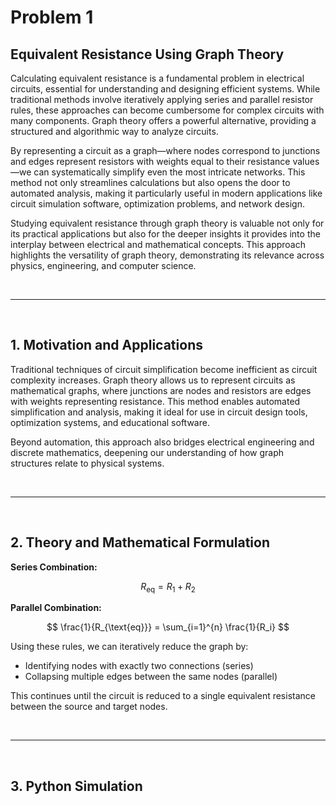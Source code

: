 # Problem 1

## Equivalent Resistance Using Graph Theory

Calculating equivalent resistance is a fundamental problem in electrical circuits, essential for understanding and designing efficient systems. While traditional methods involve iteratively applying series and parallel resistor rules, these approaches can become cumbersome for complex circuits with many components. Graph theory offers a powerful alternative, providing a structured and algorithmic way to analyze circuits.

By representing a circuit as a graph—where nodes correspond to junctions and edges represent resistors with weights equal to their resistance values—we can systematically simplify even the most intricate networks. This method not only streamlines calculations but also opens the door to automated analysis, making it particularly useful in modern applications like circuit simulation software, optimization problems, and network design.

Studying equivalent resistance through graph theory is valuable not only for its practical applications but also for the deeper insights it provides into the interplay between electrical and mathematical concepts. This approach highlights the versatility of graph theory, demonstrating its relevance across physics, engineering, and computer science.

<br><hr><br>

## 1. Motivation and Applications

Traditional techniques of circuit simplification become inefficient as circuit complexity increases. Graph theory allows us to represent circuits as mathematical graphs, where junctions are nodes and resistors are edges with weights representing resistance. This method enables automated simplification and analysis, making it ideal for use in circuit design tools, optimization systems, and educational software.

Beyond automation, this approach also bridges electrical engineering and discrete mathematics, deepening our understanding of how graph structures relate to physical systems.

<br><hr><br>

## 2. Theory and Mathematical Formulation

**Series Combination:**

$$
R_{\text{eq}} = R_1 + R_2
$$

**Parallel Combination:**

$$
\frac{1}{R_{\text{eq}}} = \sum_{i=1}^{n} \frac{1}{R_i}
$$

Using these rules, we can iteratively reduce the graph by:

- Identifying nodes with exactly two connections (series)
- Collapsing multiple edges between the same nodes (parallel)

This continues until the circuit is reduced to a single equivalent resistance between the source and target nodes.

<br><hr><br>

## 3. Python Simulation


